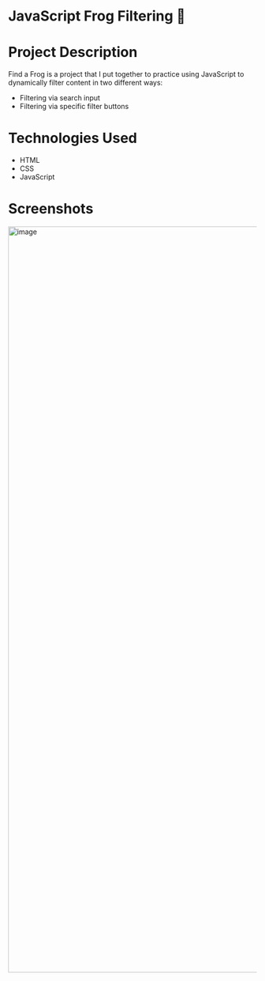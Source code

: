 # JavaScript Frog Filtering :frog:

# Project Description 

Find a Frog is a project that I put together to practice using JavaScript to dynamically filter content in two different ways: 

- Filtering via search input
- Filtering via specific filter buttons

# Technologies Used 

- HTML
- CSS
- JavaScript

# Screenshots 

<img width="1510" alt="image" src="https://github.com/sfbennett/find-a-frog/assets/156936136/91782d13-5914-43ec-9932-ecc9e2ccace7">
